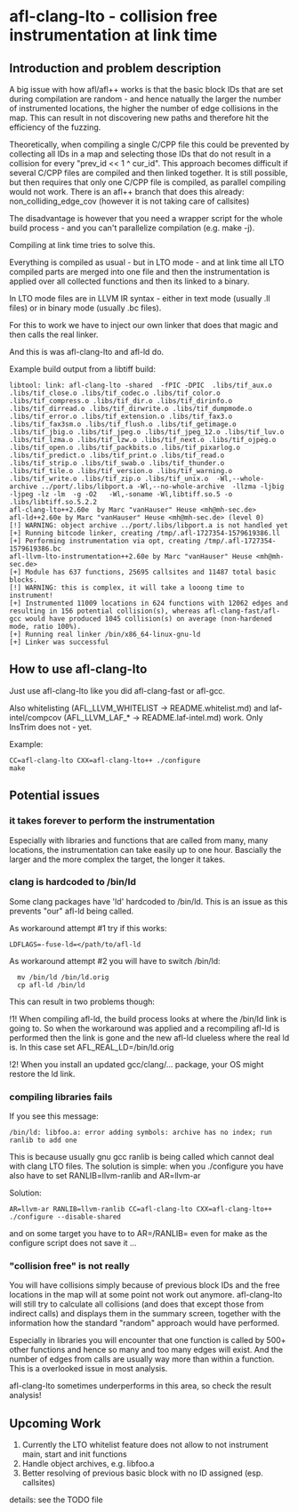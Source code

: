 # afl-clang-lto - collision free instrumentation at link time


## Introduction and problem description

A big issue with how afl/afl++ works is that the basic block IDs that are
set during compilation are random - and hence natually the larger the number
of instrumented locations, the higher the number of edge collisions in the
map. This can result in not discovering new paths and therefore hit the
efficiency of the fuzzing.

Theoretically, when compiling a single C/CPP file this could be prevented
by collecting all IDs in a map and selecting those IDs that do not result
in a collision for every "prev_id << 1 ^ cur_id".
This approach becomes difficult if several C/CPP files are compiled and
then linked together.
It is still possible, but then requires that only one C/CPP file is compiled,
as parallel compiling would not work.
There is an afl++ branch that does this already: non_colliding_edge_cov
(however it is not taking care of callsites)

The disadvantage is however that you need a wrapper script for the whole
build process - and you can't parallelize compilation (e.g. make -j).

Compiling at link time tries to solve this.

Everything is compiled as usual - but in LTO mode - and at link time
all LTO compiled parts are merged into one file and then the instrumentation
is applied over all collected functions and then its linked to a binary.

In LTO mode files are in LLVM IR syntax - either in text mode
(usually .ll files) or in binary mode (usually .bc files).

For this to work we have to inject our own linker that does that magic and
then calls the real linker.

And this is was afl-clang-lto and afl-ld do.

Example build output from a libtiff build:
```
libtool: link: afl-clang-lto -shared  -fPIC -DPIC  .libs/tif_aux.o .libs/tif_close.o .libs/tif_codec.o .libs/tif_color.o .libs/tif_compress.o .libs/tif_dir.o .libs/tif_dirinfo.o .libs/tif_dirread.o .libs/tif_dirwrite.o .libs/tif_dumpmode.o .libs/tif_error.o .libs/tif_extension.o .libs/tif_fax3.o .libs/tif_fax3sm.o .libs/tif_flush.o .libs/tif_getimage.o .libs/tif_jbig.o .libs/tif_jpeg.o .libs/tif_jpeg_12.o .libs/tif_luv.o .libs/tif_lzma.o .libs/tif_lzw.o .libs/tif_next.o .libs/tif_ojpeg.o .libs/tif_open.o .libs/tif_packbits.o .libs/tif_pixarlog.o .libs/tif_predict.o .libs/tif_print.o .libs/tif_read.o .libs/tif_strip.o .libs/tif_swab.o .libs/tif_thunder.o .libs/tif_tile.o .libs/tif_version.o .libs/tif_warning.o .libs/tif_write.o .libs/tif_zip.o .libs/tif_unix.o  -Wl,--whole-archive ../port/.libs/libport.a -Wl,--no-whole-archive  -llzma -ljbig -ljpeg -lz -lm  -g -O2   -Wl,-soname -Wl,libtiff.so.5 -o .libs/libtiff.so.5.2.2
afl-clang-lto++2.60e  by Marc "vanHauser" Heuse <mh@mh-sec.de>
afl-ld++2.60e by Marc "vanHauser" Heuse <mh@mh-sec.de> (level 0)
[!] WARNING: object archive ../port/.libs/libport.a is not handled yet
[+] Running bitcode linker, creating /tmp/.afl-1727354-1579619386.ll
[+] Performing instrumentation via opt, creating /tmp/.afl-1727354-1579619386.bc
afl-llvm-lto-instrumentation++2.60e by Marc "vanHauser" Heuse <mh@mh-sec.de>
[+] Module has 637 functions, 25695 callsites and 11487 total basic blocks.
[!] WARNING: this is complex, it will take a looong time to instrument!
[+] Instrumented 11009 locations in 624 functions with 12062 edges and resulting in 156 potential collision(s), whereas afl-clang-fast/afl-gcc would have produced 1045 collision(s) on average (non-hardened mode, ratio 100%).
[+] Running real linker /bin/x86_64-linux-gnu-ld
[+] Linker was successful
```


## How to use afl-clang-lto

Just use afl-clang-lto like you did afl-clang-fast or afl-gcc.

Also whitelisting (AFL_LLVM_WHITELIST -> README.whitelist.md) and
laf-intel/compcov (AFL_LLVM_LAF_* -> README.laf-intel.md) work.
Only InsTrim does not - yet.

Example:
```
CC=afl-clang-lto CXX=afl-clang-lto++ ./configure
make
```

## Potential issues

### it takes forever to perform the instrumentation

Especially with libraries and functions that are called from many, many
locations, the instrumentation can take easily up to one hour.
Bascially the larger and the more complex the target, the longer it takes.

### clang is hardcoded to /bin/ld

Some clang packages have 'ld' hardcoded to /bin/ld. This is an issue as this
prevents "our" afl-ld being called.

As workaround attempt #1 try if this works:
```
LDFLAGS=-fuse-ld=</path/to/afl-ld
```


As workaround attempt #2 you will have to switch /bin/ld:
```
  mv /bin/ld /bin/ld.orig
  cp afl-ld /bin/ld
```
This can result in two problems though:

 !1!
  When compiling afl-ld, the build process looks at where the /bin/ld link
  is going to. So when the workaround was applied and a recompiling afl-ld
  is performed then the link is gone and the new afl-ld clueless where
  the real ld is.
  In this case set AFL_REAL_LD=/bin/ld.orig

 !2! 
 When you install an updated gcc/clang/... package, your OS might restore
 the ld link.


### compiling libraries fails

If you see this message:
```
/bin/ld: libfoo.a: error adding symbols: archive has no index; run ranlib to add one
```
This is because usually gnu gcc ranlib is being called which cannot deal with clang LTO files.
The solution is simple: when you ./configure you have also have to set RANLIB=llvm-ranlib and AR=llvm-ar

Solution:
```
AR=llvm-ar RANLIB=llvm-ranlib CC=afl-clang-lto CXX=afl-clang-lto++ ./configure --disable-shared
```
and on some target you have to to AR=/RANLIB= even for make as the configure script does not save it ...

### "collision free" is not really

You will have collisions simply because of previous block IDs and the free
locations in the map will at some point not work out anymore.
afl-clang-lto will still try to calculate all collisions (and does that except
those from indirect calls) and displays them in the summary screen, together
with the information how the standard "random" approach would have performed.

Especially in libraries you will encounter that one function is called by
500+ other functions and hence so many and too many edges will exist.
And the number of edges from calls are usually way more than within a function.
This is a overlooked issue in most analysis.

afl-clang-lto sometimes underperforms in this area, so check the result analysis!

## Upcoming Work

1. Currently the LTO whitelist feature does not allow to not instrument main, start and init functions
2. Handle object archives, e.g. libfoo.a
3. Better resolving of previous basic block with no ID assigned (esp. callsites)

details: see the TODO file
